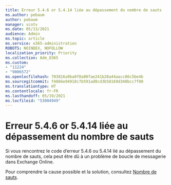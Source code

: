 ```yaml
---
title: Erreur 5.4.6 or 5.4.14 liée au dépassement du nombre de sauts
ms.author: pebaum
author: pebaum
manager: scotv
ms.date: 05/13/2021
audience: Admin
ms.topic: article
ms.service: o365-administration
ROBOTS: NOINDEX, NOFOLLOW
localization_priority: Priority
ms.collection: Adm_O365
ms.custom:
- "11224"
- "9006572"
ms.openlocfilehash: 703816a9ba0f0a00fae241b28a44aacc86c5be4b
ms.sourcegitcommit: f4866e94918c7b591ad0cd3b58169d340bcc7f00
ms.translationtype: HT
ms.contentlocale: fr-FR
ms.lasthandoff: 05/19/2021
ms.locfileid: "53004949"
---
```

# <a name="error-546-or-5414-related-to-hop-count-exceeded"></a>Erreur 5.4.6 or 5.4.14 liée au dépassement du nombre de sauts

Si vous rencontrez le code d’erreur 5.4.6 ou 5.4.14 lié au dépassement du nombre de sauts, cela peut être dû à un problème de boucle de messagerie dans Exchange Online.

Pour comprendre la cause possible et la solution, consultez [Nombre de sauts](/exchange/mail-flow-best-practices/non-delivery-reports-in-exchange-online/fix-error-code-5-4-6-through-5-4-20-in-exchange-online).